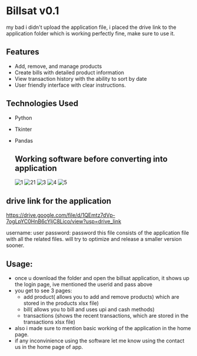 # Billsat v0.1
my bad i didn't upload the application file, i placed the drive link to the application folder which is working perfectly fine, make sure to use it.

## Features

- Add, remove, and manage products
- Create bills with detailed product information
- View transaction history with the ability to sort by date
- User friendly interface with clear instructions.
  
## Technologies Used

- Python
- Tkinter
- Pandas

  ## Working software before converting into application
  ![1](https://github.com/satyayannam/billsat/assets/71513870/46f35ded-a264-4cee-9901-edbba43f08a7)
  ![21](https://github.com/satyayannam/billsat/assets/71513870/86026d43-aa25-4577-8847-6cc79459bf16)
  ![3](https://github.com/satyayannam/billsat/assets/71513870/79a9f6b3-df61-4333-a166-f5d9429ad776)
  ![4](https://github.com/satyayannam/billsat/assets/71513870/91c95314-e209-4ca0-ab84-36806d0c51db)
  ![5](https://github.com/satyayannam/billsat/assets/71513870/ceb282ba-88bc-4680-8eb6-e2e3c0c7476b)

## drive link for the application

https://drive.google.com/file/d/1QEmtz7dVp-7ogLpYC0HnB6cYljC8Lico/view?usp=drive_link

username: user
password: password
this file consists of the application file with all the related files. will try to optimize and release a smaller version sooner.

## Usage: 
- once u download the folder and open the billsat application, it shows up the login page, ive mentioned the userid and pass above
- you get to see 3 pages:
  - add product( allows you to add and remove products) which are stored in the products xlsx file)
  - bill( allows you to bill and uses upi and cash methods)
  - transactions (shows the recent transactions, which are stored in the transactions xlsx file)
- also i made sure to mention basic working of the application in the home page.
- if any inconvinience using the software let me know using the contact us in the home page of app.
